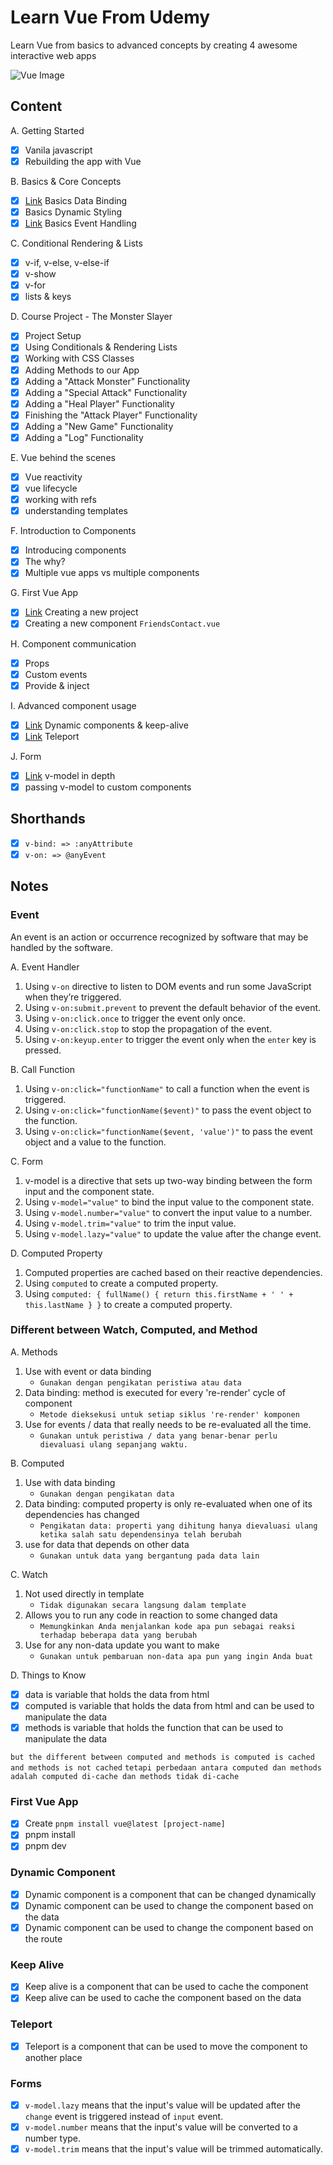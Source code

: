 # Learn Vue From Udemy

Learn Vue from basics to advanced concepts by creating 4 awesome interactive web apps

![Vue Image](https://github.com/nuhptr/vuejs-udemy/assets/50306963/f52d3f99-669b-4bf1-89a4-2ae4e1b39e87)

## Content

A. Getting Started

-  [x] Vanila javascript
-  [x] Rebuilding the app with Vue

B. Basics & Core Concepts

-  [x] [Link](#different-between-watch-computed-and-method) Basics Data Binding
-  [x] Basics Dynamic Styling
-  [x] [Link](#event) Basics Event Handling

C. Conditional Rendering & Lists

-  [x] v-if, v-else, v-else-if
-  [x] v-show
-  [x] v-for
-  [x] lists & keys

D. Course Project - The Monster Slayer

-  [x] Project Setup
-  [x] Using Conditionals & Rendering Lists
-  [x] Working with CSS Classes
-  [x] Adding Methods to our App
-  [x] Adding a "Attack Monster" Functionality
-  [x] Adding a "Special Attack" Functionality
-  [x] Adding a "Heal Player" Functionality
-  [x] Finishing the "Attack Player" Functionality
-  [x] Adding a "New Game" Functionality
-  [x] Adding a "Log" Functionality

E. Vue behind the scenes

-  [x] Vue reactivity
-  [x] vue lifecycle
-  [x] working with refs
-  [x] understanding templates

F. Introduction to Components

-  [x] Introducing components
-  [x] The why?
-  [x] Multiple vue apps vs multiple components

G. First Vue App

-  [x] [Link](#first-vue-app) Creating a new project
-  [x] Creating a new component `FriendsContact.vue`

H. Component communication

-  [x] Props
-  [x] Custom events
-  [x] Provide & inject

I. Advanced component usage

-  [x] [Link](#dynamic-component) Dynamic components & keep-alive
-  [x] [Link](#teleport) Teleport

J. Form

-  [x] [Link](#forms) v-model in depth
-  [x] passing v-model to custom components

## Shorthands

-  [x] `v-bind: => :anyAttribute`
-  [x] `v-on: => @anyEvent`

## Notes

### Event

An event is an action or occurrence recognized by software that may be handled by the software.

A. Event Handler

1. Using `v-on` directive to listen to DOM events and run some JavaScript when they’re triggered.
2. Using `v-on:submit.prevent` to prevent the default behavior of the event.
3. Using `v-on:click.once` to trigger the event only once.
4. Using `v-on:click.stop` to stop the propagation of the event.
5. Using `v-on:keyup.enter` to trigger the event only when the `enter` key is pressed.

B. Call Function

1. Using `v-on:click="functionName"` to call a function when the event is triggered.
2. Using `v-on:click="functionName($event)"` to pass the event object to the function.
3. Using `v-on:click="functionName($event, 'value')"` to pass the event object and a value to the function.

C. Form

1. v-model is a directive that sets up two-way binding between the form input and the component state.
2. Using `v-model="value"` to bind the input value to the component state.
3. Using `v-model.number="value"` to convert the input value to a number.
4. Using `v-model.trim="value"` to trim the input value.
5. Using `v-model.lazy="value"` to update the value after the change event.

D. Computed Property

1. Computed properties are cached based on their reactive dependencies.
2. Using `computed` to create a computed property.
3. Using `computed: { fullName() { return this.firstName + ' ' + this.lastName } }` to create a computed property.

### Different between Watch, Computed, and Method

A. Methods

1. Use with event or data binding
   -  `Gunakan dengan pengikatan peristiwa atau data`
2. Data binding: method is executed for every 're-render' cycle of component
   -  `Metode dieksekusi untuk setiap siklus 're-render' komponen`
3. Use for events / data that really needs to be re-evaluated all the time.
   -  `Gunakan untuk peristiwa / data yang benar-benar perlu dievaluasi ulang sepanjang waktu.`

B. Computed

1. Use with data binding
   -  `Gunakan dengan pengikatan data`
2. Data binding: computed property is only re-evaluated when one of its dependencies has changed
   -  `Pengikatan data: properti yang dihitung hanya dievaluasi ulang ketika salah satu dependensinya telah berubah`
3. use for data that depends on other data
   -  `Gunakan untuk data yang bergantung pada data lain`

C. Watch

1. Not used directly in template
   -  `Tidak digunakan secara langsung dalam template`
2. Allows you to run any code in reaction to some changed data
   -  `Memungkinkan Anda menjalankan kode apa pun sebagai reaksi terhadap beberapa data yang berubah`
3. Use for any non-data update you want to make
   -  `Gunakan untuk pembaruan non-data apa pun yang ingin Anda buat`

D. Things to Know

-  [x] data is variable that holds the data from html
-  [x] computed is variable that holds the data from html and can be used to manipulate the data
-  [x] methods is variable that holds the function that can be used to manipulate the data

`but the different between computed and methods is computed is cached and methods is not cached`
`tetapi perbedaan antara computed dan methods adalah computed di-cache dan methods tidak di-cache`

### First Vue App

-  [x] Create `pnpm install vue@latest [project-name]`
-  [x] pnpm install
-  [x] pnpm dev

### Dynamic Component

-  [x] Dynamic component is a component that can be changed dynamically
-  [x] Dynamic component can be used to change the component based on the data
-  [x] Dynamic component can be used to change the component based on the route

### Keep Alive

-  [x] Keep alive is a component that can be used to cache the component
-  [x] Keep alive can be used to cache the component based on the data

### Teleport

-  [x] Teleport is a component that can be used to move the component to another place

### Forms

-  [x] `v-model.lazy` means that the input's value will be updated after the `change` event is triggered instead of `input` event.
-  [x] `v-model.number` means that the input's value will be converted to a number type.
-  [x] `v-model.trim` means that the input's value will be trimmed automatically.
